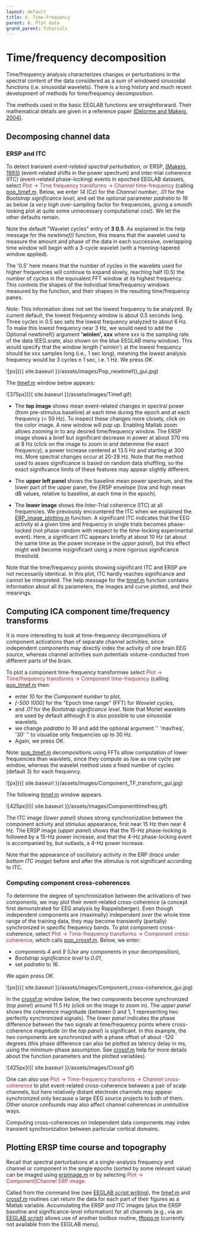```yaml
---
layout: default
title: d. Time-Frequency
parent: 8. Plot data
grand_parent: Tutorials
---
```


Time/frequency decomposition
=================================

Time/frequency analysis characterizes changes or perturbations in the
spectral content of the data considered as a sum of windowed sinusoidal
functions (i.e. sinusoidal wavelets). There is a long history and much
recent development of methods for time/frequency decomposition. 

The methods used in the basic EEGLAB functions are straightforward. Their
mathematical details are given in a reference paper [(Delorme and
Makeig, 2004)](http://sccn.ucsd.edu/eeglab/download/eeglab_jnm03.pdf).

Decomposing channel data
-------------------------

### ERSP and ITC

To detect transient *event-related spectral perturbation,* or ERSP,
[(Makeig, 1993)](http://sccn.ucsd.edu/~scott/ersp93.html)
(event-related shifts in the power spectrum) and inter-trial coherence
(ITC) (event-related phase-locking) events in epoched EEGLAB datasets,
select <span style="color: brown">Plot → Time frequency transforms → Channel time-frequency</span> (calling [pop_timef.m](http://sccn.ucsd.edu/eeglab/locatefile.php?file=pop_timef.m). Below, we
enter *14* (Cz) for the *Channel number*, *.01* for the *Bootstrap
significance level*, and set the optional parameter *padratio* to *16*
as below (a <em>very high</em> over-sampling factor for frequencies,
giving a smooth looking plot at quite some unnecessary computational
cost). We let the other defaults remain.

Note the default "Wavelet cycles" entry of <b>3 0.5</b>. 
As explained in the help message for the <em>newtimef()</em> function, this means
that the wavelet used to measure the amount and phase of the data in
each successive, overlapping time window will begin with a 3-cycle
wavelet (with a Hanning-tapered window applied). 

The '0.5' here means
that the number of cycles in the wavelets used for higher frequencies
will continue to expand slowly, reaching half (0.5) the number of
cycles in the equivalent FFT window at its highest frequency. This
controls the shapes of the individual time/frequency windows measured
by the function, and their shapes in the resulting time/frequency
panes. 

*Note*: This information does not set the lowest frequency to be
analyzed. By current default, the lowest frequency window is about 0.5
seconds long. Three cycles in 0.5 sec sets the lowest frequency
analyzed to about 6 Hz. To make this lowest frequency near 3 Hz, we
would need to add the Optional newtimef() argument <b>'winlen',
xxx</b> where xxx is the sampling rate of the data (EEG.srate, also
shown on the blue EEGLAB menu window). This would specify that the
window length ('winlen') at the lowest frequency should be xxx samples
long (i.e., 1 sec long), meaning the lowest analysis frequency would
be 3 cycles n 1 sec, i.e. 1 Hz. We press *OK*.


![px]({{ site.baseurl }}/assets/images/Pop_newtimef()_gui.jpg)


The [timef.m](http://sccn.ucsd.edu/eeglab/locatefile.php?file=timef.m) window below appears:
 
 ![375px]({{ site.baseurl }}/assets/images/Timef.gif)

 
 - The **top image** shows
mean event-related changes in spectral power (from pre-stimulus
baseline) at each time during the epoch and at each frequency (\< 50
Hz). To inspect these changes more closely, click on the color image.
A new window will pop up. Enabling Matlab zoom allows zooming in to
any desired time/frequency window. The ERSP image shows a brief but
significant decrease in power at about 370 ms at 8 Hz (click on the
image to zoom in and determine the exact frequency), a power increase
centered at 13.5 Hz and starting at 300 ms. More spectral changes
occur at 20-28 Hz. Note that the method used to asses significance is
based on random data shuffling, so the exact significance limits of
these features may appear slightly different.

- The **upper left panel** shows the baseline mean power spectrum, and the
lower part of the upper panel, the ERSP envelope (low and high mean dB
values, relative to baseline, at each time in the epoch).

- The **lower image** shows  the Inter-Trial coherence (ITC) at all
frequencies. We previously encountered the ITC when we explained the 
[ERP_image_plotting.m](http://sccn.ucsd.edu/eeglab/locatefile.php?file=ERP_image_plotting.m)
 function. A significant ITC indicates
that the EEG activity at a given time and frequency in single trials
becomes phase-locked (not phase-random with respect to the
time-locking experimental event). Here, a significant ITC appears
briefly at about 10 Hz (at about the same time as the power increase
in the *upper panel*), but this effect might well become insignificant
using a more rigorous significance threshold. 

Note that the
time/frequency points showing significant ITC and ERSP are not
necessarily identical. In this plot, ITC hardly reaches significance
and cannot be interpreted. The help message for the 
[timef.m](http://sccn.ucsd.edu/eeglab/locatefile.php?file=timef.m)
 function contains information about all its parameters, the images
and curve plotted, and their meanings.




Computing ICA component time/frequency transforms
-----------------------------------------------

It is more interesting to look at time-frequency decompositions of
component activations than of separate channel activities, since
independent components may directly index the activity of one brain EEG
source, whereas channel activities sum potentials volume-conducted from
different parts of the brain.

To plot a component time-frequency transformwe select <span style="color: brown">Plot → Time/frequency transforms → Component time-frequency</span> 
(calling [pop_timef.m](http://sccn.ucsd.edu/eeglab/locatefile.php?file=pop_timef.m) then:
 - enter *10* for
the *Component number* to plot, 
 - *\[-500 1000\]* for the "Epoch time
range" (FFT) for *Wavelet cycles*, 
- and *.01* for the *Bootstrap
significance level*. 
Note that Morlet wavelets are used by default
although it is also possible to use sinusoidal wavelets. 
- we change
*padratio* to *16* and add the optional argument '' 'maxfreq', '30' ''
to visualize only frequencies up to 30 Hz. 
- Again, we press *OK*.


Note: [pop_timef.m](http://sccn.ucsd.edu/eeglab/locatefile.php?file=pop_timef.m) decompositions using FFTs allow
computation of lower frequencies than wavelets, since they compute as
low as one cycle per window, whereas the wavelet method uses a fixed
number of cycles (default 3) for each frequency.


![px]({{ site.baseurl }}/assets/images/Component_TF_transform_gui.jpg)



The following [timef.m](http://sccn.ucsd.edu/eeglab/locatefile.php?file=timef.m) window appears. 




![425px]({{ site.baseurl }}/assets/images/Componenttimefreq.gif)


The ITC image (*lower
panel*) shows strong synchronization between the component activity and
stimulus appearance, first near 15 Hz then near 4 Hz. The ERSP image
(*upper panel*) shows that the 15-Hz phase-locking is followed by a
15-Hz power increase, and that the 4-Hz phase-locking event is
accompanied by, but outlasts, a 4-Hz power increase. 

Note that the
appearance of oscillatory activity in the ERP (*trace under bottom ITC
image*) before and after the stimulus is not significant according to
ITC.


### Computing component cross-coherences

To determine the degree of synchronization between the activations of
two components, we may plot their event-related cross-coherence (a
concept first demonstrated for EEG analysis by Rappelsberger). Even
though independent components are (maximally) independent over the whole
time range of the training data, they may become transiently (partially)
synchronized in specific frequency bands. To plot component
cross-coherence, select <span style="color: brown">Plot → Time-frequency transforms → Component cross-coherence</span>, 
which calls [pop_crossf.m](http://sccn.ucsd.edu/eeglab/locatefile.php?file=pop_crossf.m).
Below, we enter:
 - components *4* and *9* (Use any
components in your decomposition), 
- *Bootstrap significance level* to
*0.01*, 
- set *padratio* to *16*. 

We again press *OK*.


![px]({{ site.baseurl }}/assets/images/Component_cross-coherence_gui.jpg)



In the [crossf.m](http://sccn.ucsd.edu/eeglab/locatefile.php?file=crossf.m) window below, the two components become
synchronized (*top panel*) around 11.5 Hz (click on the image to zoom
in). The *upper panel* shows the coherence magnitude (between 0 and 1, 1
representing two perfectly synchronized signals). The *lower panel*
indicates the phase difference between the two signals at time/frequency
points where cross-coherence magnitude (in the *top panel*) is
significant. In this example, the two components are synchronized with a
phase offset of about -120 degrees (this phase difference can also be
plotted as latency delay in ms, using the minimum-phase assumption. See
[crossf.m](http://sccn.ucsd.edu/eeglab/locatefile.php?file=crossf.m) help for more details about the function parameters
and the plotted variables).


![425px]({{ site.baseurl }}/assets/images/Crossf.gif)



One can also use <span style="color: brown">Plot → Time-frequency transforms → Channel cross-coherence</span> 
to plot event-related cross-coherence
between a pair of scalp channels, but here relatively distant electrode
channels may appear synchronized only because a large EEG source
projects to both of them. Other source confounds may also affect channel
coherences in unintuitive ways. 

Computing cross-coherences on
independent data components may index transient synchronization between
particular cortical domains.

Plotting ERSP time course and topography
-----------------------------------------
Recall that spectral perturbations at a single-analysis frequency and
channel or component in the single epochs (sorted by some relevant
value) can be imaged using [erpimage.m](http://sccn.ucsd.edu/eeglab/locatefile.php?file=erpimage.m) or by selecting
<span style="color: brown">Plot → Component\|Channel ERP image</span>.

Called from the command line (see [EEGLAB script writing](/tutorials/advanced-topics/writing-EEGLAB-scripts.html)), 
the [timef.m](http://sccn.ucsd.edu/eeglab/locatefile.php?file=timef.m) and [crossf.m](http://sccn.ucsd.edu/eeglab/locatefile.php?file=crossf.m) routines can return the data
for each part of their figures as a Matlab variable. Accumulating the
ERSP and ITC images (plus the ERSP baseline and significance-level
information) for all channels (e.g., via an [EEGLAB script](/tutorials/advanced-topics/writing-EEGLAB-scripts.html)) allows use of
another toolbox routine, [tftopo.m](http://sccn.ucsd.edu/eeglab/locatefile.php?file=tftopo.m) (currently not available
from the EEGLAB menu).



